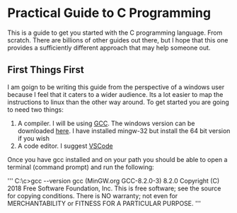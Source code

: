 # Practical Guide to C Programming

This is a guide to get you started with the C programming language. From scratch. There are billions of other guides out there, but I hope that this one provides a sufficiently different approach that may help someone out. 

## First Things First

I am goign to be writing this guide from the perspective of a windows user because I feel that it caters to a wider audience. Its a lot easier to map the instructions to linux than the other way around. To get started you are going to need two things:

1. A compiler. I will be using [GCC](https://gcc.gnu.org/). The windows version can be downloaded [here](http://mingw-w64.org/doku.php/download/win-builds). I have installed mingw-32 but install the 64 bit version if you wish
2. A code editor. I suggest [VSCode](https://code.visualstudio.com/)

Once you have gcc installed and on your path you should be able to open a terminal (command prompt) and run the following:

'''
C:\c>gcc --version
gcc (MinGW.org GCC-8.2.0-3) 8.2.0
Copyright (C) 2018 Free Software Foundation, Inc.
This is free software; see the source for copying conditions.  There is NO
warranty; not even for MERCHANTABILITY or FITNESS FOR A PARTICULAR PURPOSE.
'''


